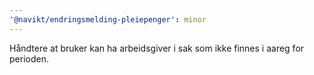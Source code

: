 ```yaml
---
'@navikt/endringsmelding-pleiepenger': minor
---
```


Håndtere at bruker kan ha arbeidsgiver i sak som ikke finnes i aareg for perioden.

